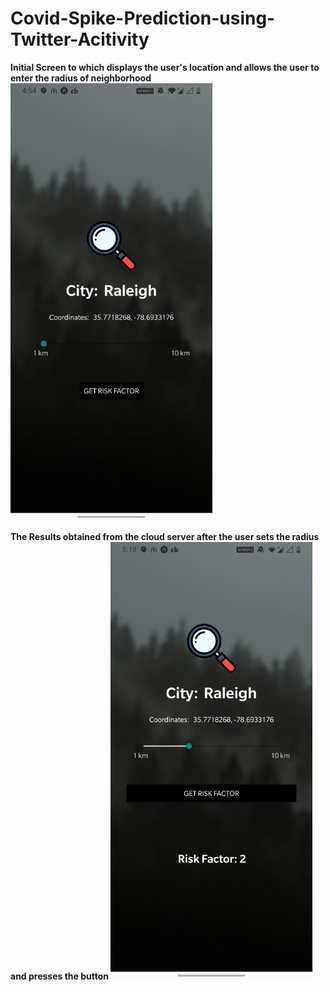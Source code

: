 # Covid-Spike-Prediction-using-Twitter-Acitivity

<b> Initial Screen to which displays the user's location and allows the user to enter the radius of neighborhood </b>
<img src="https://github.com/Rohanmestri/Covid-Spike-Prediction-using-Twitter-Acitivity/blob/main/assets/Screenshot_20201108-165453.jpg" height="700"/>
<br/>

<b> The Results obtained from the cloud server after the user sets the radius and presses the button </b>
<img src="https://github.com/Rohanmestri/Covid-Spike-Prediction-using-Twitter-Acitivity/blob/main/assets/Screenshot_20201108-171935.jpg" height="700"/>
<br/>
